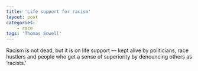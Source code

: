 ```yaml
---
title: 'Life support for racism'
layout: post
categories:
    - race
tags: 'Thomas Sowell'
---
```


Racism is not dead, but it is on life support — kept alive by politicians, race hustlers and people who get a sense of superiority by denouncing others as ‘racists.’